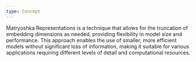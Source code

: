 ```yaml
---
type: Concept
---
```


Matryoshka Representations is a technique that allows for the truncation of embedding dimensions as needed, providing flexibility in model size and performance. This approach enables the use of smaller, more efficient models without significant loss of information, making it suitable for various applications requiring different levels of detail and computational resources.